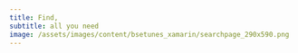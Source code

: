 ```yaml
---
title: Find,
subtitle: all you need
image: /assets/images/content/bsetunes_xamarin/searchpage_290x590.png
---
```


